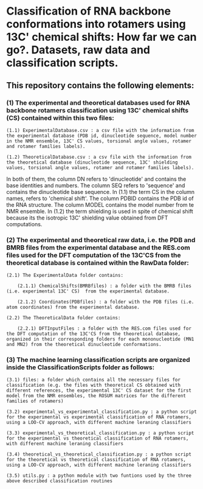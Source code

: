 # Classification of RNA backbone conformations into rotamers using 13C' chemical shifts: How far we can go?. Datasets, raw data and classification scripts.

## This repository contains the following elements: 

### (1) The experimental and theoretical databases used for RNA backbone rotamers classification using 13C' chemical shifts (CS) contained within this two files:

    (1.1) ExperimentalDatabase.csv : a csv file with the information from the experimental database (PDB id, dinucleotide sequence, model number in the NMR ensemble, 13C' CS values, torsional angle values, rotamer and rotamer families labels).

    (1.2) TheoreticalDatabase.csv : a csv file with the information from the theoretical database (dinucleotide sequence, 13C' shielding values, torsional angle values, rotamer and rotamer families labels).​

In both of them, the column DN refers to 'dinucleotide' and contains the base identities and numbers. 
The column SEQ refers to 'sequence' and contains the dinucleotide base sequence. 
In (1.1) the term CS in the column names, refers to 'chemical shift'. The column PDBID contains the PDB id of the RNA structure. The column MODEL contains the model number from te NMR ensemble.
In (1.2) the term shielding is used in spite of chemical shift because its the isotropic 13C' shielding value obtained from DFT computations. 

### (2) The experimental and theoretical raw data, i.e. the PDB and BMRB files from the experimental database and the RES.com files used for the DFT computation of the 13C'CS from the theoretical database is contained within the RawData folder:

    (2.1) The ExperimentalData folder contains:

        (2.1.1) ChemicalShifts(BMRBfiles) : a folder with the BMRB files (i.e. experimental 13C' CS)  from the experimental database.

        (2.1.2) Coordinates(PDBfiles) : a folder with the PDB files (i.e. atom coordinates) from the experimental database.   

    (2.2) The TheoreticalData folder contains:

        (2.2.1) DFTInputFiles : a folder with the RES.com files used for the DFT computation of the 13C'CS from the theoretical database, organized in their corresponding folders for each mononucleotide (MN1 and MN2) from the theoretical dinucleotide conformations.

### (3) The machine learning classification scripts are organized inside the ClassificationScripts folder as follows:

    (3.1) files: a folder which contains all the necessary files for classification (e.g. the files with theoretical CS obtained with different references, the experimental 13C' CS dataset for the first model from the NMR ensembles, the ROSUM matrices for the different families of rotamers)

    (3.2) experimental_vs_experimental_classification.py : a python script for the experimental vs experimental classification of RNA rotamers, using a LOO-CV approach, with different machine leraning classifiers

    (3.3) experimental_vs_theoretical_classification.py : a python script for the experimental vs theoretical classification of RNA rotamers, with different machine leraning classifiers

    (3.4) theoretical_vs_theoretical_classification.py : a python script for the theoretical vs theoretical classification of RNA rotamers, using a LOO-CV approach, with different machine leraning classifiers

    (3.5) utils.py : a python module with two funtions used by the three above described classification routines
